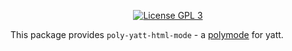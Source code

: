<p align="center">
  <!-- <a href="https://travis-ci.org/polymode/poly-yatt-html"><img src="https://travis-ci.org/polymode/poly-yatt-html.svg?branch=master" alt="Travis Build"/></a> -->
  <a href="http://www.gnu.org/licenses/gpl-3.0.txt"><img src="https://img.shields.io/badge/license-GPL_3-green.svg" alt="License GPL 3" /></a>
<!--
  <a href="https://melpa.org/#/poly-yatt-html"><img alt="MELPA" src="https://melpa.org/packages/poly-yatt-html-badge.svg"/></a>
  <a href="https://stable.melpa.org/#/poly-yatt-html"><img alt="MELPA Stable" src="https://stable.melpa.org/packages/poly-yatt-html-badge.svg"/></a>
-->
</p>


This package provides `poly-yatt-html-mode` - a [polymode]() for yatt.


[polymode]: https://polymode.github.io/
